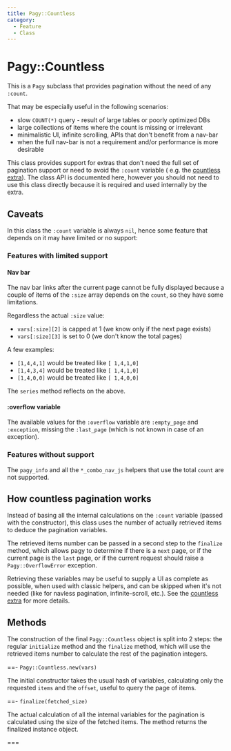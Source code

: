 ```yaml
---
title: Pagy::Countless
category:
  - Feature
  - Class
---
```


# Pagy::Countless

This is a `Pagy` subclass that provides pagination without the need of any `:count`.

That may be especially useful in the following scenarios:

- slow `COUNT(*)` query - result of large tables or poorly optimized DBs
- large collections of items where the count is missing or irrelevant
- minimalistic UI, infinite scrolling, APIs that don't benefit from a nav-bar
- when the full nav-bar is not a requirement and/or performance is more desirable

This class provides support for extras that don't need the full set of pagination support or need to avoid the `:count` variable (
e.g. the [countless extra](/docs/extras/countless.md)). The class API is documented here, however you should not need to use this
class directly because it is required and used internally by the extra.

## Caveats

In this class the `:count` variable is always `nil`, hence some feature that depends on it may have limited or no support:

### Features with limited support

#### Nav bar

The nav bar links after the current page cannot be fully displayed because a couple of items of the `:size` array depends on
the `count`, so they have some limitations.

Regardless the actual `:size` value:

- `vars[:size][2]` is capped at 1 (we know only if the next page exists)
- `vars[:size][3]` is set to 0 (we don't know the total pages)

A few examples:

- `[1,4,4,1]` would be treated like `[ 1,4,1,0]`
- `[1,4,3,4]` would be treated like `[ 1,4,1,0]`
- `[1,4,0,0]` would be treated like `[ 1,4,0,0]`

The `series` method reflects on the above.

#### :overflow variable

The available values for the `:overflow` variable are `:empty_page` and `:exception`, missing the `:last_page` (which is not known
in case of an exception).

### Features without support

The `pagy_info` and all the `*_combo_nav_js` helpers that use the total `count` are not supported.

## How countless pagination works

Instead of basing all the internal calculations on the `:count` variable (passed with the constructor), this class uses the number
of actually retrieved items to deduce the pagination variables.

The retrieved items number can be passed in a second step to the `finalize` method, which allows pagy to determine if there is
a `next` page, or if the current page is the `last` page, or if the current request should raise a `Pagy::OverflowError`
exception.

Retrieving these variables may be useful to supply a UI as complete as possible, when used with classic helpers, and can be
skipped when it's not needed (like for navless pagination, infinite-scroll, etc.). See
the [countless extra](/docs/extras/countless.md) for more details.

## Methods

The construction of the final `Pagy::Countless` object is split into 2 steps: the regular `initialize` method and the `finalize`
method, which will use the retrieved items number to calculate the rest of the pagination integers.

==- `Pagy::Countless.new(vars)`

The initial constructor takes the usual hash of variables, calculating only the requested `items` and the `offset`, useful to
query the page of items.

==- `finalize(fetched_size)`

The actual calculation of all the internal variables for the pagination is calculated using the size of the fetched items. The
method returns the finalized instance object.

===
